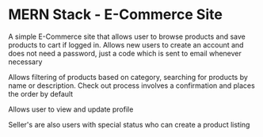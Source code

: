 # MERN Stack - E-Commerce Site
A simple E-Commerce site that allows user to browse products and
save products to cart if logged in. Allows new users to create an account
and does not need a password, just a code which is sent to email whenever
necessary

Allows filtering of products based on category, searching for products by name
or description. Check out process involves a confirmation and places the order
by default

Allows user to view and update profile

Seller's are also users with special status who can create a product listing
